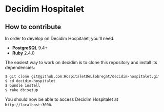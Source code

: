 # Decidim Hospitalet
## How to contribute

In order to develop on Decidim Hospitalet, you'll need:

* **PostgreSQL** 9.4+
* **Ruby** 2.4.0

The easiest way to work on decidim is to clone this repository and install its dependencies:

```bash
$ git clone git@github.com:HospitaletDeLlobregat/decidim-hospitalet.git
$ cd decidim-hospitalet
$ bundle install
$ rake db:setup
```

You should now be able to access Decidim Hospitalet at `http://localhost:3000`.
